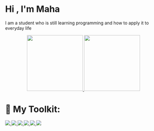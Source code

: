 # Hi , I'm Maha

 I am a student who is still learning programming and how to apply it to everyday life

<p align="center">
  <a href="https://github.com/ikadekmahaganggga">
    <img height="180em" src="https://github-readme-stats-eight-theta.vercel.app/api?username=ikadekmahagangga&layout=compact&hide_title=false&show_icons=true&include_all_commits=true&count_private=true&hide_rank=true"/>
    <img height="180em" src="https://github-readme-stats-eight-theta.vercel.app/api/top-langs/?username=ikadekmahagangga&layout=compact&langs_count=8&hide=MATLAB"/>
  </a>
  <br/>

 # 🚀 My Toolkit:
<p align="left"> 
    <a href="https://developer.mozilla.org/en-US/docs/Web/HTML" title="HTML5" target="_blank"> <img src="https://img.icons8.com/color/48/000000/html-5.png"/> </a> 
    <a href="https://www.w3schools.com/css/" title="CSS3" target="_blank"> <img src="https://img.icons8.com/color/48/000000/css3.png"/> </a>
    <a href="https://git-scm.com/" title="Git" target="_blank"> <img src="https://img.icons8.com/color/48/000000/git.png"/> </a>
    <a href="https://code.visualstudio.com/" title="Visual Studio Code" target="_blank"> <img src="https://img.icons8.com/color/48/000000/visual-studio-code-2019.png"/> </a>    
    <a href="https://www.microsoft.com/en-gb/windows/get-windows-10" title="Windows" target="_blank"> <img src="https://img.icons8.com/fluent/48/000000/windows-10.png"/> </a>
    <a href="https://www.microsoft.com/en-gb/windows/get-windows-10" title="C" target="_blank"> <img src="https://www.pikpng.com/pngl/m/489-4892167_c-logo-png-transparent-c-language-logo-png.png"/> </a>
</p>
